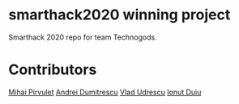 # smarthack2020 winning project
Smarthack 2020 repo for team Technogods.

# Contributors
[Mihai Pirvulet](https://github.com/Pirvu2k)
[Andrei Dumitrescu](https://github.com/Andrei250)
[Vlad Udrescu](https://github.com/VladUdri)
[Ionut Duiu](https://github.com/IonutID)
